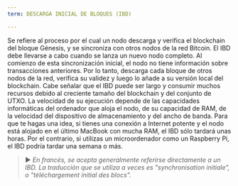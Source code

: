 ```yaml
---
term: DESCARGA INICIAL DE BLOQUES (IBD)

---
```

Se refiere al proceso por el cual un nodo descarga y verifica el blockchain del bloque Génesis, y se sincroniza con otros nodos de la red Bitcoin. El IBD debe llevarse a cabo cuando se lanza un nuevo nodo completo. Al comienzo de esta sincronización inicial, el nodo no tiene información sobre transacciones anteriores. Por lo tanto, descarga cada bloque de otros nodos de la red, verifica su validez y luego lo añade a su versión local del blockchain. Cabe señalar que el IBD puede ser largo y consumir muchos recursos debido al creciente tamaño del blockchain y del conjunto de UTXO. La velocidad de su ejecución depende de las capacidades informáticas del ordenador que aloja el nodo, de su capacidad de RAM, de la velocidad del dispositivo de almacenamiento y del ancho de banda. Para que te hagas una idea, si tienes una conexión a Internet potente y el nodo está alojado en el último MacBook con mucha RAM, el IBD sólo tardará unas horas. Por el contrario, si utilizas un microordenador como un Raspberry Pi, el IBD podría tardar una semana o más.

> ► *En francés, se acepta generalmente referirse directamente a un IBD. La traducción que se utiliza a veces es "synchronisation initiale", o "téléchargement initial des blocs".*
